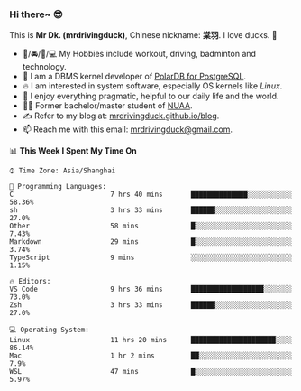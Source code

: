 ### Hi there~ 😎

This is **Mr Dk. (mrdrivingduck)**, Chinese nickname: **棠羽**. I love ducks. 🦆

- 💪/🚘/🏸/💻 My Hobbies include workout, driving, badminton and technology.
- 🍊 I am a DBMS kernel developer of [PolarDB for PostgreSQL](https://github.com/ApsaraDB/PolarDB-for-PostgreSQL).
- 🔥 I am interested in system software, especially OS kernels like *Linux*.
- 🔧 I enjoy everything pragmatic, helpful to our daily life and the world.
- 👨‍🎓 Former bachelor/master student of [NUAA](https://en.wikipedia.org/wiki/Nanjing_University_of_Aeronautics_and_Astronautics).
- ✍ Refer to my blog at: [mrdrivingduck.github.io/blog](https://www.mrdrivingduck.cn/blog/#/).
- 📫 Reach me with this email: [mrdrivingduck@gmail.com](mailto:mrdrivingduck@gmail.com).

<!--START_SECTION:waka-->
📊 **This Week I Spent My Time On** 

```text
⌚︎ Time Zone: Asia/Shanghai

💬 Programming Languages: 
C                        7 hrs 40 mins       ██████████████░░░░░░░░░░░   58.36% 
sh                       3 hrs 33 mins       ██████░░░░░░░░░░░░░░░░░░░   27.0% 
Other                    58 mins             █░░░░░░░░░░░░░░░░░░░░░░░░   7.43% 
Markdown                 29 mins             █░░░░░░░░░░░░░░░░░░░░░░░░   3.74% 
TypeScript               9 mins              ░░░░░░░░░░░░░░░░░░░░░░░░░   1.15%

🔥 Editors: 
VS Code                  9 hrs 36 mins       ██████████████████░░░░░░░   73.0% 
Zsh                      3 hrs 33 mins       ██████░░░░░░░░░░░░░░░░░░░   27.0%

💻 Operating System: 
Linux                    11 hrs 20 mins      █████████████████████░░░░   86.14% 
Mac                      1 hr 2 mins         ██░░░░░░░░░░░░░░░░░░░░░░░   7.9% 
WSL                      47 mins             █░░░░░░░░░░░░░░░░░░░░░░░░   5.97%

```


<!--END_SECTION:waka-->

<!-- ![Mr Dk.'s GitHub Stats](https://github-readme-stats.vercel.app/api?username=mrdrivingduck&count_private&show_icons=true&theme=buefy) -->

<!-- ![Most Used Languages](https://github-readme-stats.vercel.app/api/top-langs/?username=mrdrivingduck&exclude_repo=mips32-CPU,snort-tcp-socket&theme=buefy&layout=compact&langs_count=10) -->


<!--
**mrdrivingduck/mrdrivingduck** is a ✨ _special_ ✨ repository because its `README.md` (this file) appears on your GitHub profile.

Here are some ideas to get you started:

- 🔭 I’m currently working on ...
- 🌱 I’m currently learning ...
- 👯 I’m looking to collaborate on ...
- 🤔 I’m looking for help with ...
- 💬 Ask me about ...
- 📫 How to reach me: ...
- 😄 Pronouns: ...
- ⚡ Fun fact: ...
-->
